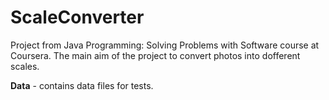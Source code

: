 # ScaleConverter
Project from Java Programming: Solving Problems with Software course at Coursera.
The main aim of the project to convert photos into dofferent scales.

**Data** - contains data files for tests.
